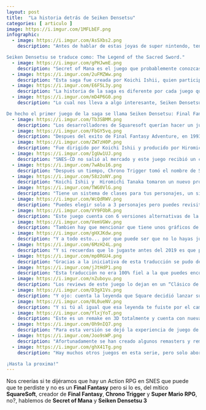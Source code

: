 ```yaml
---
layout: post
title:  "La historia detrás de Seiken Densetsu"
categories: [ articulo ]
image: https://i.imgur.com/1MFLbEF.png
infographic:
  - image: https://i.imgur.com/AsSXbs2.png
    description: "Antes de hablar de estas joyas de super nintendo, tenemos que hablar de la saga a la que pertenece el juego en sí: Seiken Densetsu ó como se llama por este lado del mundo: Mana Series.

Seiken Densetsu se traduce como: The Legend of the Sacred Sword."
  - image: https://i.imgur.com/gPHJwmE.png
    description: "Secret of Mana es el juego que probablemente conozcas de esta serie, un hermoso action RPG que cuenta con excelentes gráficos, una historia compleja y todos los detalles que caracterizan a los juegos de Squaresoft."
  - image: https://i.imgur.com/2uFMZWw.png
    description: "Esta saga fue creada por Koichi Ishii, quien participó en proyectos como Final Fantasy I y II y tal vez sea más famoso por crear 2 personajes que incluso quienes no siguen fielmente a Final Fantasy los reconocen: Chocobo y Moogles."
  - image: https://i.imgur.com/E6F5L3y.png
    description: "La historia de la saga es diferente por cada juego que hay pero se comparten muchas criaturas, nombres, hechizos y objetos. Muy parecido a Final Fantasy."
  - image: https://i.imgur.com/mD4P6G0.png
    description: "Lo cual nos lleva a algo interesante, Seiken Densetsu fue lanzado en 1991 para Game Boy y en el continente Americano fue llamado: Final Fantasy Adventures y en Europa se llama Mystic Quest

De hecho el primer juego de la saga se llama Seiken Densetsu: Final Fantasy Gaiden"
  - image: https://i.imgur.com/Tb3SBMM.png
    description: "Los desarrolladores de Squaresoft querían hacer un juego parecido al original The Legend of Zelda pero manteniendo los aspectos del RPG, es decir: nivel, puntos de habilidad, stamina, mana que cambian dependiendo del nivel."
  - image: https://i.imgur.com/FbGY5vq.png
    description: "Despues del exito de Final Fantasy Adventure, en 1993 para SNES-CD se desarrolló lo que inició la saga de Mana: Secret of Mana, originalmente su nombre dentro de Square era: Chrono Trigger, si, ESE Chrono Trigger."
  - image: https://i.imgur.com/ZW7zH0P.png
    description: "Fue dirigido por Koichi Ishii y producido por Hiromichi Tanaka quien trabajaba en Final Fantasy IV, pero el quería un sistema libre de menús y más orientado a la acción, lo cual se apartó de lo que es Final Fantasy y se movió a un proyecto separado, dirigido con todo al SNES-CD."
  - image: https://i.imgur.com/IgUw1UJ.png
    description: "SNES-CD no salió al mercado y este juego recibió un corte enorme para entrar en un cartucho de SNES. Koichi Ishii asegura que el 40% del juego fue reducido por la cancelación de SNES-CD. Tenia múltiples finales, personajes y una historia con un tono más oscuro."
  - image: https://i.imgur.com/7wAbu16.png
    description: "Después un tiempo, Chrono Trigger tomó el nombre de Seiken Densetsu 2 y fue nombrado Secret of Mana como el primer juego de la serie, fue muy innovador, podía ser jugado por 3 jugadores al mismo tiempo y es un action RPG, el nombre de Chrono Trigger pasó a un nuevo proyecto."
  - image: https://i.imgur.com/58z2oNY.png
    description: "Koichi Ishii y  Hiromichi Tanaka tomaron un nuevo proyecto de la serie de Mana: Seiken Densetsu 3 y trabaja sobre el sistema de pelea del juego anterior con una serie de mejoras que tomaron de lo que fue cortado del juego anterior."
  - image: https://i.imgur.com/TWG0VlG.png
    description: "Tiene un sistema de clases para tus personajes, un sistema de dia y noche que mejora los ataques y la historia gira alrededor de 6 personajes de los cuales puedes elegir al principal que determinará el rumbo de la historia y otros dos que te acompañarán en el viaje."
  - image: https://i.imgur.com/WcQdRWV.png
    description: "Puedes elegir solo a 3 personajes pero puedes revisitar la historia de cada personaje cuando los vas conociendo, todas las historias se juntan en un solo lugar, algo que recuerda un poco a Octopath Traveler (también de Square)."
  - image: https://i.imgur.com/VY9FObR.png
    description: "Este juego cuenta con 6 versiones alternativas de la misma historia por que cambia el inicio de tu personaje y los enemigos finales dependiendo del que elijas, la mayoría de la historia es igual pero para su tiempo fue muy espectacular, lo que significa muchísimo texto."
  - image: https://i.imgur.com/VemVGWv.png
    description: "Tambien hay que mencionar que tiene unos gráficos de lo más hermosos para Super Nintendo pues las siguientes generaciones de consolas estaban saliendo y tenían que competir con eso."
  - image: https://i.imgur.com/gHXJKdw.png
    description: "Y a todo esto... por que puede ser que no lo hayas jugado?, por qué este juego no salió fuera de Japón, se lanzó en 1995."
  - image: https://i.imgur.com/6MzH24L.png
    description: "Y si recuerdas que lo jugaste antes del 2019 es que probablemente lo hayas hecho por medio de la emulación del juego, por que una comunidad lanzó una traducción no oficial en 1999 en un ROM llamado Secret of Mana 2."
  - image: https://i.imgur.com/mp0RGU4.png
    description: "Gracias a la iniciativa de esta traducción se pudo demostrar que hay mucho interés en la saga en este lado del mundo."
  - image: https://i.imgur.com/jJtHdP1.png
    description: "Esta traducción no era 100% fiel a la que puedes encontrar en las versiones actuales, ya que Square lanzó una colección de juegos llamada: Mana Collection en 2019 con las traducciones oficiales de este juego para Nintendo Switch. Si, 20 años despues."
  - image: https://i.imgur.com/nZuboyu.png
    description: "Los reviews de este juego lo dejan en un “Clásico de Super Nintendo” y curiosamente muchos lo conocen solo como: “Secret of Mana 2” cuando en 2019, Square nombró el juego: Trials of Mana. Todo gracias a la emulación de consolas!"
  - image: https://i.imgur.com/D3gX1Vs.png
    description: "Y ojo: cuenta la leyenda que Square decidió lanzar sus siguientes juegos de Final Fantasy con una historia más desarrollada y mejores gráficos en Playstation por el sufrimiento que tuvo con Secret of Mana en Super Nintendo."
  - image: https://i.imgur.com/0L0ueNV.png
    description: "Y si tú al igual que esa leyenda te fuiste por el camino de Playstation pero te gustó Secret of Mana ó su historia y quieres seguir las aventuras de esa saga, puedes encontrar la colección en Switch ó el remake de Trials of Mana en PS4, Windows y Nintendo Switch!"
  - image: https://i.imgur.com/YlxjYoT.png
    description: "Este es un remake en 3D totalmente y cuenta con nuevas mecánicas como saltar y explorar el mismo mundo que recuerdas (si es que jugaste a esta traducción) en 3D y con un soundtrack remasterizado."
  - image: https://i.imgur.com/Oh9nIQ7.png
    description: "Para esta versión se dejó la experiencia de juego de 1 solo jugador pero si te podemos asegurar que es una muy buena experiencia."
  - image: https://i.imgur.com/Joo9sWP.png
    description: "Afortunadamente se han creado algunos remasters y remakes de la saga, podemos encontrar en GBA un remake de Final Fantasy Adventures llamado Sword of Mana, en Nintendo Switch, PS4 y en Windows podemos encontrar un remake de Secret of Mana y Trials of Mana!"
  - image: https://i.imgur.com/ghX41Tg.png
    description: "Hay muchos otros juegos en esta serie, pero solo abordaremos estos 3 juegos en esta ocasión, estaría interesante ver las demás entregas pues es toda una serie con muchos seguidores.

¡Hasta la proxima!"
---
```


Nos creerías si te dijéramos que hay un Action RPG en SNES que puede que te perdiste y no es un **Final Fantasy** pero si lo es, del mítico **SquareSoft**, creador de **Final Fantasy**, **Chrono Trigger** y **Super Mario RPG**, no?, hablemos de **Secret of Mana** y **Seiken Densetsu 3**
